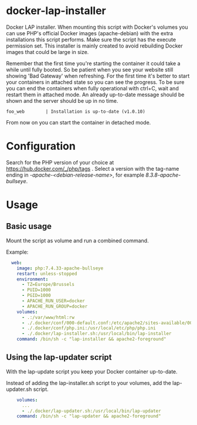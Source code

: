 # docker-lap-installer

Docker LAP installer. When mounting this script with Docker's volumes
you can use PHP's official Docker images (apache-debian) with the extra
installations this script performs. Make sure the script has the execute
permission set. This installer is mainly created to avoid rebuilding
Docker images that could be large in size.

Remember that the first time you're starting the container it could take
a while until fully booted. So be patient when you see your website still
showing 'Bad Gateway' when refreshing. For the first time it's better to
start your containers in attached state so you can see the progress.
To be sure you can end the containers when fully operational with ctrl+C,
wait and restart them in attached mode. An already up-to-date message
should be shown and the server should be up in no time.
```
foo_web        | Installation is up-to-date (v1.0.10)
```
From now on you can start the container in detached mode.

# Configuration

Search for the PHP version of your choice at https://hub.docker.com/_/php/tags .
Select a version with the tag-name ending in *-apache-&lt;debian-release-name&gt;*,
for example *8.3.8-apache-bullseye*.

# Usage

## Basic usage

Mount the script as volume and run a combined command.

Example:
```yaml
  web:
    image: php:7.4.33-apache-bullseye
    restart: unless-stopped
    environment:
      - TZ=Europe/Brussels
      - PUID=1000
      - PGID=1000
      - APACHE_RUN_USER=docker
      - APACHE_RUN_GROUP=docker
    volumes:
      - .:/var/www/html:rw
      - ./.docker/conf/000-default.conf:/etc/apache2/sites-available/000-default.conf
      - ./.docker/conf/php.ini:/usr/local/etc/php/php.ini
      - ./.docker/lap-installer.sh:/usr/local/bin/lap-installer
    command: /bin/sh -c "lap-installer && apache2-foreground"
```

## Using the lap-updater script

With the lap-update script you keep your Docker container up-to-date.

Instead of adding the lap-installer.sh script to your volumes, add the lap-updater.sh script.
```yaml
    volumes:
      ...
      - ./.docker/lap-updater.sh:/usr/local/bin/lap-updater
    command: /bin/sh -c "lap-updater && apache2-foreground"
```

